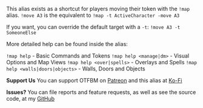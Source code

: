 This alias exists as a shortcut for players moving their token with the `!map` alias. `!move A3` is the equivalent to `!map -t ActiveCharacter -move A3`

If you want, you can override the default target with a `-t`: `!move A3 -t SomeoneElse`

More detailed help can be found inside the alias:

`!map help` - Basic Commands and Tokens
`!map help <manage|dm>` - Visual Options and Map Views
`!map help <over|spells>` - Overlays and Spells
`!map help <walls|doors|objects>` - Walls, Doors and Objects

**Support Us**
You can support OTFBM on [Patreon](https://www.patreon.com/otfbm) and this alias at [Ko-Fi](https://ko-fi.com/croebh)

**Issues?**
You can file reports and feature requests, as well as see the source code, at my [GitHub](https://github.com/Croebh/Avrae-Customizations)